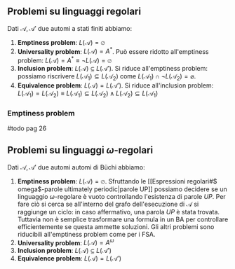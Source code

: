## Problemi su linguaggi regolari

Dati $\mathcal{A}, \mathcal{A'}$ due automi a stati finiti abbiamo:
1. **Emptiness problem**: $L(\mathcal{A}) = \varnothing$
2. **Universality problem**: $L(\mathcal{A}) = A^*$. Può essere ridotto all'emptiness problem: $L(\mathcal{A}) = A^{*} \equiv \lnot L(\mathcal{A}) = \varnothing$
3. **Inclusion problem**: $L(\mathcal{A}) \subseteq L(\mathcal{A'})$. Si riduce all'emptiness problem: possiamo riscrivere $L(\mathcal{A}_1)\subseteq L(\mathcal{A}_2)$ come $L(\mathcal{A}_1) \cap \lnot L(\mathcal{A}_2) =\varnothing$.
4. **Equivalence problem**: $L(\mathcal{A}) = L(\mathcal{A'})$. Si riduce all'inclusion problem: $L(\mathcal{A}_1) = L(\mathcal{A}_2) \equiv L(\mathcal{A}_1) \subseteq L(\mathcal{A}_2) \land L(\mathcal{A}_2) \subseteq L(\mathcal{A}_1)$

### Emptiness problem
#todo pag 26


## Problemi su linguaggi $\omega$-regolari

Dati $\mathcal{A}, \mathcal{A'}$ due automi automi di Büchi abbiamo:

1. **Emptiness problem**: $L(\mathcal{A}) = \varnothing$. Sfruttando le [[Espressioni regolari#$ omega$-parole ultimately periodic|parole UP]] possiamo decidere se un linguaggio $\omega$-regolare è vuoto controllando l'esistenza di parole $UP$. Per fare ciò si cerca se all'interno del grafo dell'esecuzione di $\mathcal{A}$ si raggiunge un ciclo: in caso affermativo, una parola $UP$ è stata trovata. Tuttavia non è semplice trasformare una formula in un BA per controllare efficientemente se questa ammette soluzioni. Gli altri problemi sono riducibili all'emptiness problem come per i FSA.
2. **Universality problem**: $L(\mathcal{A}) = A^{\omega}$
3. **Inclusion problem**: $L(\mathcal{A}) \subseteq L(\mathcal{A'})$
4. **Equivalence problem**: $L(\mathcal{A}) = L(\mathcal{A'})$